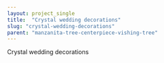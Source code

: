 ```yaml
---
layout: project_single
title:  "Crystal wedding decorations"
slug: "crystal-wedding-decorations"
parent: "manzanita-tree-centerpiece-vishing-tree"
---
```

Crystal wedding decorations